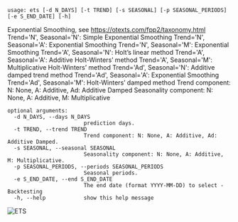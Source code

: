```
usage: ets [-d N_DAYS] [-t TREND] [-s SEASONAL] [-p SEASONAL_PERIODS] [-e S_END_DATE] [-h]
```

Exponential Smoothing, see https://otexts.com/fpp2/taxonomy.html Trend='N', Seasonal='N': Simple Exponential Smoothing Trend='N', Seasonal='A':
Exponential Smoothing Trend='N', Seasonal='M': Exponential Smoothing Trend='A', Seasonal='N': Holt’s linear method Trend='A', Seasonal='A': Additive
Holt-Winters’ method Trend='A', Seasonal='M': Multiplicative Holt-Winters’ method Trend='Ad', Seasonal='N': Additive damped trend method Trend='Ad',
Seasonal='A': Exponential Smoothing Trend='Ad', Seasonal='M': Holt-Winters’ damped method Trend component: N: None, A: Additive, Ad: Additive Damped
Seasonality component: N: None, A: Additive, M: Multiplicative

```
optional arguments:
  -d N_DAYS, --days N_DAYS
                        prediction days.
  -t TREND, --trend TREND
                        Trend component: N: None, A: Additive, Ad: Additive Damped.
  -s SEASONAL, --seasonal SEASONAL
                        Seasonality component: N: None, A: Additive, M: Multiplicative.
  -p SEASONAL_PERIODS, --periods SEASONAL_PERIODS
                        Seasonal periods.
  -e S_END_DATE, --end S_END_DATE
                        The end date (format YYYY-MM-DD) to select - Backtesting
  -h, --help            show this help message
```

![ETS](https://user-images.githubusercontent.com/18151143/154813959-6868dcce-cd35-4b89-b298-12954de21541.png)
